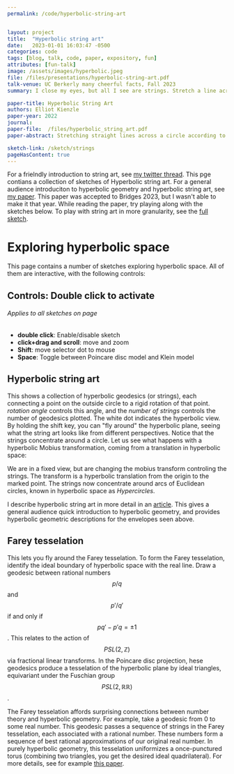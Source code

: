 ```yaml
---
permalink: /code/hyperbolic-string-art


layout: project 
title:  "Hyperbolic string art"
date:   2023-01-01 16:03:47 -0500
categories: code
tags: [blog, talk, code, paper, expository, fun]
attributes: [fun-talk]
image: /assets/images/hyperbolic.jpeg
file: /files/presentations/hyperbolic-string-art.pdf
talk-venue: UC Berkerly many cheerful facts, Fall 2023 
summary: I close my eyes, but all I see are strings. Stretch a line across a circle according to simple mathematical rules, and you get elegant patterns often dubbed "string art". For example, connect each angle $\theta$ to the angle $2 \theta$, and the heart-shaped cardiod emerges. This talk chronicles my fourier into *hyperbolic string art*, a recontextualization of string art imagining the circle as the boundary of the hyperbolic plane, and the straight lines as hyperbolic geodesics. The patterns arising from natural hyperbolic transforms reveal the symmetries and geometry of hyperbolic space.  With hyperbolic string art, we navigate the hyperbolic plane watching only the horizon, and visualize the moduli space of closed hyperbolic surfaces.

paper-title: Hyperbolic String Art
authors: Elliot Kienzle
paper-year: 2022
journal:
paper-file:  /files/hyperbolic_string_art.pdf
paper-abstract: Stretching straight lines across a circle according to mathematical rules produces emergent patterns known as string art. We re-contextualize string art, envisioning the circle as the circle at infinity of the hyperbolic plane. The strings stretch across the Beltrami-Klein model of the hyperbolic plane, each line a hyperbolic geodesic. We examine the string art coming from Mobius transforms, by studying the envelope of the strings, the curve tangent to every string. We describe the envelopes of a Mobius transform in terms of the underlying hyperbolic symmetry. Elliptic Mobius transforms give hyperbolic circle envelopes, parabolic transforms give horocycles, and hyperbolic transforms give hypercircles. To visualize these envelopes, we use the Poincare disc model, rendering each string as a circular arc orthogonal to the boundary. This draws all envelopes described above as Euclidean circles. We conclude with a purely aesthetic application, showing a hyperbolic string art fractal

sketch-link: /sketch/strings
pageHasContent: true
---
```



For a frielndly introduction to string art, see [my twitter thread](https://twitter.com/chessapigbay/status/1584141465734635520).  This pge contians a collection of sketches of Hyperbolic string art. For a general audience introduciton to hyperbolic geometry and hyperbolic string art, see [my paper](/files/hyperbolic_string_art.pdf). This paper was accepted to Bridges 2023, but I wasn't able to make it that year.  While reading the paper, try playing along with the sketches below.  To play with string art in more granularity, see the [full sketch](/sketch/strings). 
<script language="javascript" type="text/javascript" src="/sketch/libraries/p5.min.js"></script>
<script language="javascript" type="text/javascript" src="/sketch/libraries/p5.gui.js"></script>
<script language="javascript" type="text/javascript" src="/sketch/libraries/MyGUI/MyGUI.js"></script>
<script language="javascript" type="text/javascript" src="/sketch/strings/Farey/farey.js"></script>
<script language="javascript" type="text/javascript" src="/sketch/libraries/zoom_instanced.js"></script>


<script>
#instructions {
      background-color: red;
      color: white;
      padding: 20px;
    }

    .instruction {
      margin-bottom: 10px;
    }

    .instruction-title {
      font-weight: bold;
      margin-bottom: 5px;
    }
</script>


# Exploring hyperbolic space

This page contains a number of sketches exploring hyperbolic space. All of them are interactive, with the following controls:


<div class="card" >
  <div class="card-body">
    <h2 class="card-title">Controls: <strong>Double click</strong> to activate</h2>
    <h6 class="card-subtitle mb-2 text-muted">Applies to all sketches on page</h6>
    <p class="card-text">
	    <ul>
		    <li> <strong>double click</strong>: Enable/disable sketch</li>
		    <li><strong> click+drag and scroll</strong>: move and zoom</li>
		    <li><strong>Shift</strong>:  move selector dot to mouse</li>
		    <li><strong>Space</strong>: Toggle between Poincare disc model and Klein model  </li>
	    </ul> 
    </p>
	</div>
</div>

## Hyperbolic string art

<div class="container" style="
    margin-top:0% ;
    margin-bottom:0% ;
	position: relative;
    ">
    <div class="sketch" id="ellipticStringArt"></div>
</div>

This shows a collection of hyperbolic geodesics (or strings), each connecting a point on the outside circle to a rigid rotation of that point. *rotation angle* controls this angle, and the *number of strings* controls the number of geodesics plotted. The white dot indicates the hyperbolic view. By holding the shift key, you can "fly around" the hyperbolic plane, seeing what the string art looks like from different perspectives. Notice that the strings concentrate around a circle. Let us see what happens with a hyperbolic Mobius transformation, coming from a translation in hyperbolic space:

<div class="container" style="
    margin-top:0% ;
    margin-bottom:0% ;
	position: relative;
    ">
    <div class="sketch" id="loxodromicStringArt"></div>
</div>

We are in a fixed view, but are changing the mobius transform controling the strings. The transform is a hyperbolic translation from the origin to the marked point. The strings now concentrate around arcs of Euclidean circles, known in hyperbolic space as *Hypercircles*. 

I  describe hyperbolic string art in more detail in an [article](\files\hyperbolic_string_art.pdf). This gives a general audience quick introduction to hyperbolic geometry, and provides hyperbolic geometric descriptions for the envelopes seen above.

## Farey tesselation

<div class="container" style="
    margin-top:0% ;
    margin-bottom:0% ;
    ">
    <div class="sketch" id="farey"></div>
</div>

This lets you fly around the Farey tesselation. To form the Farey tesselation, identify the ideal boundary of hyperbolic space with the real line. Draw a geodesic between rational numbers $$p/q$$ and $$p'/q'$$ if and only if $$pq'-p'q=\pm 1$$. This relates to the action of $$PSL(2,\mathbb{Z})$$ via fractional linear transforms. In the Poincare disc projection,  hese geodesics produce a tesselation of the hyperbolic plane by ideal triangles, equivariant under the Fuschian group $$PSL(2,\mathbb{RR})$$. 

The Farey tesselation affords surprising connections between number theory and hyperbolic geometry. For example, take a geodesic from 0 to some real number. This geodesic passes a sequence of strings in the Farey tesselation, each associated with a rational number. These numbers form a sequence of best rational approximations of our original real number. In purely hyperbolic geometry, this tesselation uniformizes a once-punctured torus (combining two triangles, you get the desired ideal quadrilateral). For more details, see for example  [this paper](https://www.mathi.uni-heidelberg.de/~lee/Mareike02.pdf). 
